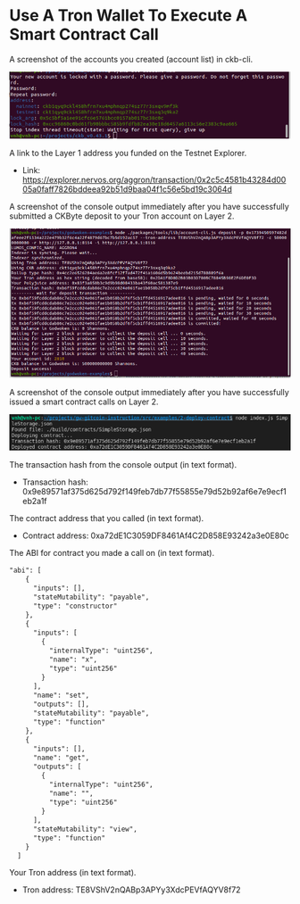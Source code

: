 # Use A Tron Wallet To Execute A Smart Contract Call

A screenshot of the accounts you created (account list) in ckb-cli.

![](./task11-1.png)

A link to the Layer 1 address you funded on the Testnet Explorer.

- Link: https://explorer.nervos.org/aggron/transaction/0x2c5c4581b43284d0005a0faff7826bddeea92b51d9baa04f1c56e5bd19c3064d

A screenshot of the console output immediately after you have successfully submitted a CKByte deposit to your Tron account on Layer 2.

![](./task11-2.png)

A screenshot of the console output immediately after you have successfully issued a smart contract calls on Layer 2.

![](./task11-3.png)

The transaction hash from the console output (in text format).

- Transaction hash: 0x9e89571af375d625d792f149feb7db77f55855e79d52b92af6e7e9ecf1eb2a1f

The contract address that you called (in text format).

- Contract address: 0xa72dE1C3059DF8461Af4C2D858E93242a3e0E80c

The ABI for contract you made a call on (in text format).

```
"abi": [
    {
      "inputs": [],
      "stateMutability": "payable",
      "type": "constructor"
    },
    {
      "inputs": [
        {
          "internalType": "uint256",
          "name": "x",
          "type": "uint256"
        }
      ],
      "name": "set",
      "outputs": [],
      "stateMutability": "payable",
      "type": "function"
    },
    {
      "inputs": [],
      "name": "get",
      "outputs": [
        {
          "internalType": "uint256",
          "name": "",
          "type": "uint256"
        }
      ],
      "stateMutability": "view",
      "type": "function"
    }
  ]
```

Your Tron address (in text format).

- Tron address: TE8VShV2nQABp3APYy3XdcPEVfAQYV8f72
